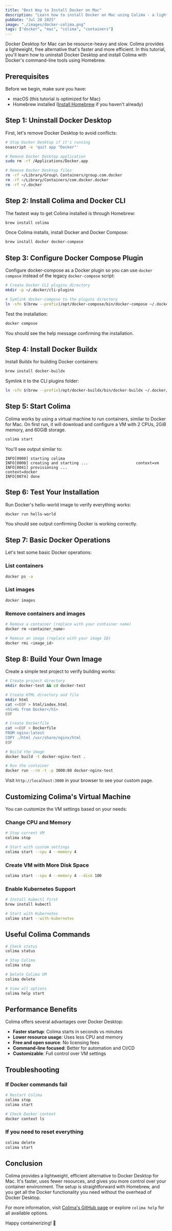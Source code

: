 ```yaml
---
title: "Best Way to Install Docker on Mac"
description: "Learn how to install Docker on Mac using Colima - a lightweight, free alternative to Docker Desktop that's faster and more efficient."
pubDate: "Jul 28 2025"
image: "./images/docker-colima.png"
tags: ["docker", "mac", "colima", "containers"]
---
```


Docker Desktop for Mac can be resource-heavy and slow. Colima provides a lightweight, free alternative that's faster and more efficient. In this tutorial, you'll learn how to uninstall Docker Desktop and install Colima with Docker's command-line tools using Homebrew.

## Prerequisites

Before we begin, make sure you have:

- macOS (this tutorial is optimized for Mac)
- Homebrew installed ([Install Homebrew](https://brew.sh/) if you haven't already)

## Step 1: Uninstall Docker Desktop

First, let's remove Docker Desktop to avoid conflicts:

```bash
# Stop Docker Desktop if it's running
osascript -e 'quit app "Docker"'

# Remove Docker Desktop application
sudo rm -rf /Applications/Docker.app

# Remove Docker Desktop files
rm -rf ~/Library/Group\ Containers/group.com.docker
rm -rf ~/Library/Containers/com.docker.docker
rm -rf ~/.docker
```

## Step 2: Install Colima and Docker CLI

The fastest way to get Colima installed is through Homebrew:

```bash
brew install colima
```

Once Colima installs, install Docker and Docker Compose:

```bash
brew install docker docker-compose
```

## Step 3: Configure Docker Compose Plugin

Configure docker-compose as a Docker plugin so you can use `docker compose` instead of the legacy `docker-compose` script:

```bash
# Create Docker CLI plugins directory
mkdir -p ~/.docker/cli-plugins

# Symlink docker-compose to the plugins directory
ln -sfn $(brew --prefix)/opt/docker-compose/bin/docker-compose ~/.docker/cli-plugins/docker-compose
```

Test the installation:

```bash
docker compose
```

You should see the help message confirming the installation.

## Step 4: Install Docker Buildx

Install Buildx for building Docker containers:

```bash
brew install docker-buildx
```

Symlink it to the CLI plugins folder:

```bash
ln -sfn $(brew --prefix)/opt/docker-buildx/bin/docker-buildx ~/.docker/cli-plugins/docker-buildx
```

## Step 5: Start Colima

Colima works by using a virtual machine to run containers, similar to Docker for Mac. On first run, it will download and configure a VM with 2 CPUs, 2GiB memory, and 60GiB storage.

```bash
colima start
```

You'll see output similar to:

```
INFO[0000] starting colima
INFO[0000] creating and starting ...                     context=vm
INFO[0041] provisioning ...                              context=docker
INFO[0074] done
```

## Step 6: Test Your Installation

Run Docker's hello-world image to verify everything works:

```bash
docker run hello-world
```

You should see output confirming Docker is working correctly.

## Step 7: Basic Docker Operations

Let's test some basic Docker operations:

### List containers

```bash
docker ps -a
```

### List images

```bash
docker images
```

### Remove containers and images

```bash
# Remove a container (replace with your container name)
docker rm <container_name>

# Remove an image (replace with your image ID)
docker rmi <image_id>
```

## Step 8: Build Your Own Image

Create a simple test project to verify building works:

```bash
# Create project directory
mkdir docker-test && cd docker-test

# Create HTML directory and file
mkdir html
cat <<EOF > html/index.html
<h1>Hi from Docker</h1>
EOF

# Create Dockerfile
cat <<EOF > Dockerfile
FROM nginx:latest
COPY ./html /usr/share/nginx/html
EOF

# Build the image
docker build -t docker-nginx-test .

# Run the container
docker run --rm -t -p 3000:80 docker-nginx-test
```

Visit `http://localhost:3000` in your browser to see your custom page.

## Customizing Colima's Virtual Machine

You can customize the VM settings based on your needs:

### Change CPU and Memory

```bash
# Stop current VM
colima stop

# Start with custom settings
colima start --cpu 4 --memory 4
```

### Create VM with More Disk Space

```bash
colima start --cpu 4 --memory 4 --disk 100
```

### Enable Kubernetes Support

```bash
# Install kubectl first
brew install kubectl

# Start with Kubernetes
colima start --with-kubernetes
```

## Useful Colima Commands

```bash
# Check status
colima status

# Stop Colima
colima stop

# Delete Colima VM
colima delete

# View all options
colima help start
```

## Performance Benefits

Colima offers several advantages over Docker Desktop:

- **Faster startup**: Colima starts in seconds vs minutes
- **Lower resource usage**: Uses less CPU and memory
- **Free and open source**: No licensing fees
- **Command-line focused**: Better for automation and CI/CD
- **Customizable**: Full control over VM settings

## Troubleshooting

### If Docker commands fail

```bash
# Restart Colima
colima stop
colima start

# Check Docker context
docker context ls
```

### If you need to reset everything

```bash
colima delete
colima start
```

## Conclusion

Colima provides a lightweight, efficient alternative to Docker Desktop for Mac. It's faster, uses fewer resources, and gives you more control over your container environment. The setup is straightforward with Homebrew, and you get all the Docker functionality you need without the overhead of Docker Desktop.

For more information, visit [Colima's GitHub page](https://github.com/abiosoft/colima) or explore `colima help` for all available options.

Happy containerizing! 🐳
